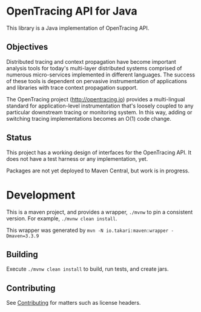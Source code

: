 # OpenTracing API for Java

This library is a Java implementation of OpenTracing API.

## Objectives

Distributed tracing and context propagation have become important analysis
tools for today's multi-layer distributed systems comprised of numerous
micro-services implemented in different languages.  The success of these
tools is dependent on pervasive instrumentation of applications and
libraries with trace context propagation support.

The OpenTracing project (http://opentracing.io) provides a multi-lingual
standard for application-level instrumentation that's loosely coupled to any
particular downstream tracing or monitoring system. In this way, adding or
switching tracing implementations becomes an O(1) code change.

## Status

This project has a working design of interfaces for the OpenTracing API. It does
not have a test harness or any implementation, yet.

Packages are not yet deployed to Maven Central, but work is in progress.

# Development

This is a maven project, and provides a wrapper, `./mvnw` to pin a consistent
version. For example, `./mvnw clean install`.

This wrapper was generated by `mvn -N io.takari:maven:wrapper -Dmaven=3.3.9`

## Building

Execute `./mvnw clean install` to build, run tests, and create jars.

## Contributing

See [Contributing](CONTRIBUTING.md) for matters such as license headers.

